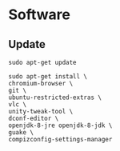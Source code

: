 # Software

## Update
    sudo apt-get update

    sudo apt-get install \
    chromium-browser \
    git \
    ubuntu-restricted-extras \
    vlc \
    unity-tweak-tool \
    dconf-editor \
    openjdk-8-jre openjdk-8-jdk \
    guake \
    compizconfig-settings-manager
